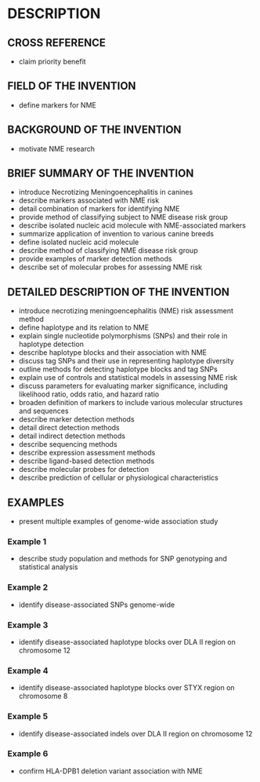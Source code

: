 # DESCRIPTION

## CROSS REFERENCE

- claim priority benefit

## FIELD OF THE INVENTION

- define markers for NME

## BACKGROUND OF THE INVENTION

- motivate NME research

## BRIEF SUMMARY OF THE INVENTION

- introduce Necrotizing Meningoencephalitis in canines
- describe markers associated with NME risk
- detail combination of markers for identifying NME
- provide method of classifying subject to NME disease risk group
- describe isolated nucleic acid molecule with NME-associated markers
- summarize application of invention to various canine breeds
- define isolated nucleic acid molecule
- describe method of classifying NME disease risk group
- provide examples of marker detection methods
- describe set of molecular probes for assessing NME risk

## DETAILED DESCRIPTION OF THE INVENTION

- introduce necrotizing meningoencephalitis (NME) risk assessment method
- define haplotype and its relation to NME
- explain single nucleotide polymorphisms (SNPs) and their role in haplotype detection
- describe haplotype blocks and their association with NME
- discuss tag SNPs and their use in representing haplotype diversity
- outline methods for detecting haplotype blocks and tag SNPs
- explain use of controls and statistical models in assessing NME risk
- discuss parameters for evaluating marker significance, including likelihood ratio, odds ratio, and hazard ratio
- broaden definition of markers to include various molecular structures and sequences
- describe marker detection methods
- detail direct detection methods
- detail indirect detection methods
- describe sequencing methods
- describe expression assessment methods
- describe ligand-based detection methods
- describe molecular probes for detection
- describe prediction of cellular or physiological characteristics

## EXAMPLES

- present multiple examples of genome-wide association study

### Example 1

- describe study population and methods for SNP genotyping and statistical analysis

### Example 2

- identify disease-associated SNPs genome-wide

### Example 3

- identify disease-associated haplotype blocks over DLA II region on chromosome 12

### Example 4

- identify disease-associated haplotype blocks over STYX region on chromosome 8

### Example 5

- identify disease-associated indels over DLA II region on chromosome 12

### Example 6

- confirm HLA-DPB1 deletion variant association with NME

